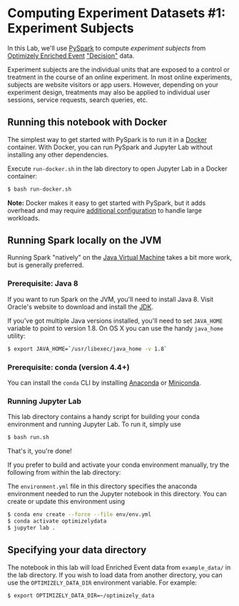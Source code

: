 # Computing Experiment Datasets #1: Experiment Subjects

In this Lab, we'll use [PySpark](https://spark.apache.org/docs/latest/api/python/index.html) to compute _experiment subjects_ from [Optimizely Enriched Event](https://docs.developers.optimizely.com/optimizely-data/docs/enriched-events-export) ["Decision"](https://docs.developers.optimizely.com/optimizely-data/docs/enriched-events-data-specification#decisions-2) data.

Experiment subjects are the individual units that are exposed to a control or treatment in the course of an online experiment.  In most online experiments, subjects are website visitors or app users. However, depending on your experiment design, treatments may also be applied to individual user sessions, service requests, search queries, etc. 
   
## Running this notebook with Docker

The simplest way to get started with PySpark is to run it in a [Docker](https://www.docker.com/) container. With Docker, you can run PySpark and Jupyter Lab without installing any other dependencies.

Execute `run-docker.sh` in the lab directory to open Jupyter Lab in a Docker container:

```sh
$ bash run-docker.sh
```

**Note:** Docker makes it easy to get started with PySpark, but it adds overhead and may require [additional configuration](https://docs.docker.com/config/containers/resource_constraints/) to handle large workloads.  

## Running Spark locally on the JVM

Running Spark "natively" on the [Java Virtual Machine](https://en.wikipedia.org/wiki/Java_virtual_machine) takes a bit more work, but is generally preferred.

### Prerequisite: Java 8

If you want to run Spark on the JVM, you'll need to install Java 8. Visit Oracle's website to download and install the [JDK](https://www.oracle.com/java/technologies/javase-jdk8-downloads.html).

If you've got multiple Java versions installed, you'll need to set `JAVA_HOME` variable to point to version 1.8.  On OS X you can use the handy `java_home` utility:

```sh
$ export JAVA_HOME=`/usr/libexec/java_home -v 1.8`
```

### Prerequisite: conda (version 4.4+)

[Anaconda]: https://www.anaconda.com/distribution/
[Miniconda]: https://docs.conda.io/en/latest/miniconda.html

You can install the `conda` CLI by installing [Anaconda] or [Miniconda].

### Running Jupyter Lab

This lab directory contains a handy script for building your conda environment and running Jupyter Lab.  To run it, simply use

```sh
$ bash run.sh
```

That's it, you're done!

If you prefer to build and activate your conda environment manually, try the following from within the lab directory:

The `environment.yml` file in this directory specifies the anaconda environment needed to run the Jupyter notebook in this directory.  You can create or update this environment using

```sh
$ conda env create --force --file env/env.yml
$ conda activate optimizelydata
$ jupyter lab .
```

## Specifying your data directory

The notebook in this lab will load Enriched Event data from `example_data/` in the lab directory.  If you wish to load data from another directory, you can use the `OPTIMIZELY_DATA_DIR` environment variable.  For example:

```sh
$ export OPTIMIZELY_DATA_DIR=~/optimizely_data
```